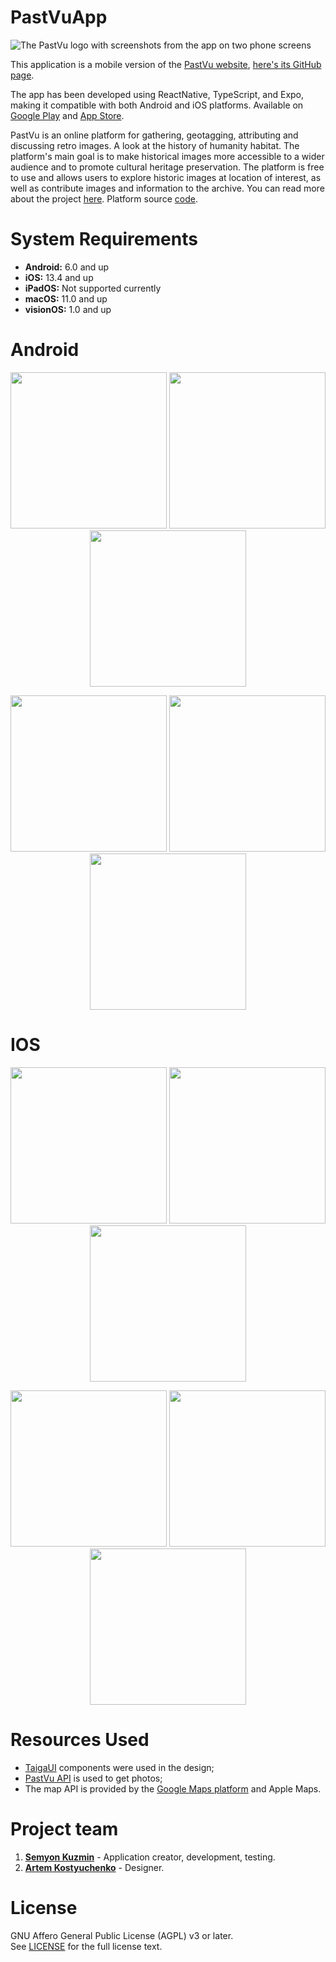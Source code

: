 # PastVuApp

![The PastVu logo with screenshots from the app on two phone
screens](./img/top_image.png)

This application is a mobile version of the [PastVu
website](https://pastvu.com/), [here's its GitHub
page](https://github.com/PastVu/pastvu).

The app has been developed using ReactNative, TypeScript, and Expo, making it
compatible with both Android and iOS platforms. Available on [Google
Play](https://play.google.com/store/apps/details?id=com.pelixpng.PastVuApp) and [App Store](https://apps.apple.com/kz/app/pastvu-com/id6482482875).

PastVu is an online platform for gathering, geotagging, attributing and
discussing retro images. A look at the history of humanity habitat. The
platform's main goal is to make historical images more accessible to a wider
audience and to promote cultural heritage preservation. The platform is free to
use and allows users to explore historic images at location of interest, as
well as contribute images and information to the archive. You can read more
about the project [here](https://docs.pastvu.com/en/about). Platform source
[code](https://github.com/PastVu).

# System Requirements

- **Android:** 6.0 and up
- **iOS:** 13.4 and up
- **iPadOS:** Not supported currently
- **macOS:** 11.0 and up
- **visionOS:** 1.0 and up

# Android

<p align="center">
  <img src="img/1.png" width="250" />
  <img src="img/2.png" width="250" /> 
  <img src="img/3.png" width="250" />
</p>

<p align="center">
  <img src="img/4.png" width="250" />
  <img src="img/5.png" width="250" /> 
  <img src="img/6.png" width="250" />
</p>

# IOS

<p align="center">
  <img src="img/10.png" width="250" />
  <img src="img/11.png" width="250" /> 
  <img src="img/12.png" width="250" />
</p>

<p align="center">
  <img src="img/13.png" width="250" />
  <img src="img/14.png" width="250" /> 
  <img src="img/15.png" width="250" />
</p>

# Resources Used

- [TaigaUI](https://taiga-ui.dev/) components were used in the design;
- [PastVu API](https://docs.pastvu.com/dev/api) is used to get photos;
- The map API is provided by the [Google Maps
  platform](https://developers.google.com/maps) and Apple Maps.

# Project team

1. [**Semyon Kuzmin**](https://github.com/pelixpng) - Application creator, development, testing.
2. [**Artem Kostyuchenko**](https://t.me/ArtemWaves) - Designer.

# License

GNU Affero General Public License (AGPL) v3 or later.  
See [LICENSE](https://github.com/pelixpng/PastVuApp/blob/master/LICENSE) for
the full license text.
